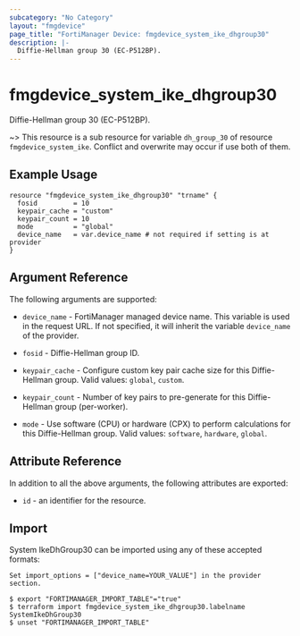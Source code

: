 ```yaml
---
subcategory: "No Category"
layout: "fmgdevice"
page_title: "FortiManager Device: fmgdevice_system_ike_dhgroup30"
description: |-
  Diffie-Hellman group 30 (EC-P512BP).
---
```


# fmgdevice_system_ike_dhgroup30
Diffie-Hellman group 30 (EC-P512BP).

~> This resource is a sub resource for variable `dh_group_30` of resource `fmgdevice_system_ike`. Conflict and overwrite may occur if use both of them.



## Example Usage

```hcl
resource "fmgdevice_system_ike_dhgroup30" "trname" {
  fosid         = 10
  keypair_cache = "custom"
  keypair_count = 10
  mode          = "global"
  device_name   = var.device_name # not required if setting is at provider
}
```

## Argument Reference


The following arguments are supported:

* `device_name` - FortiManager managed device name. This variable is used in the request URL. If not specified, it will inherit the variable `device_name` of the provider.

* `fosid` - Diffie-Hellman group ID.
* `keypair_cache` - Configure custom key pair cache size for this Diffie-Hellman group. Valid values: `global`, `custom`.

* `keypair_count` - Number of key pairs to pre-generate for this Diffie-Hellman group (per-worker).
* `mode` - Use software (CPU) or hardware (CPX) to perform calculations for this Diffie-Hellman group. Valid values: `software`, `hardware`, `global`.



## Attribute Reference

In addition to all the above arguments, the following attributes are exported:
* `id` - an identifier for the resource.

## Import

System IkeDhGroup30 can be imported using any of these accepted formats:
```
Set import_options = ["device_name=YOUR_VALUE"] in the provider section.

$ export "FORTIMANAGER_IMPORT_TABLE"="true"
$ terraform import fmgdevice_system_ike_dhgroup30.labelname SystemIkeDhGroup30
$ unset "FORTIMANAGER_IMPORT_TABLE"
```

